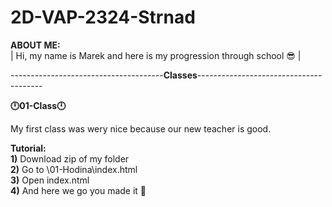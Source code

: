 # 2D-VAP-2324-Strnad
**ABOUT ME:**<br>
| Hi, my name is Marek and here is my progression through school 😎 |<br>

--------------------------------------**Classes**---------------------------------------


**🕛01-Class🕛**

My first class was wery nice because our new teacher is good. <br>

 **Tutorial:**  <br>
        **1)** Download zip of my folder <br>
        **2)** Go to \01-Hodina\index.html <br>
        **3)** Open index.ntml<br>
        **4)** And here we go you made it 🎉<br>
        
